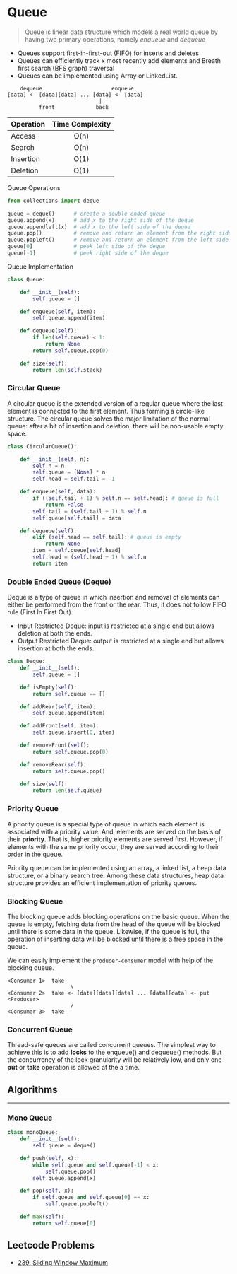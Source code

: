 # Queue

> Queue is linear data structure which models a real world queue by having two primary operations, namely _enqueue_ and _dequeue_

- Queues support first-in-first-out (FIFO) for inserts and deletes
- Queues can efficiently track x most recently add elements and Breath first search (BFS graph) traversal
- Queues can be implemented using Array or LinkedList.

```
    dequeue                      enqueue
[data] <- [data][data] ... [data] <- [data]
            |                |
          front             back
```

| Operation  | Time Complexity |
| ---------- | :-------------: |
| Access     | O(n)            |
| Search     | O(n)            |
| Insertion  | O(1)            |
| Deletion   | O(1)            |

Queue Operations
```py
from collections import deque

queue = deque()      # create a double ended queue
queue.append(x)      # add x to the right side of the deque
queue.appendleft(x)  # add x to the left side of the deque
queue.pop()          # remove and return an element from the right side of the deque
queue.popleft()      # remove and return an element from the left side of the deque
queue[0]             # peek left side of the deque
queue[-1]            # peek right side of the deque
```

Queue Implementation
```py
class Queue:

    def __init__(self):
        self.queue = []

    def enqueue(self, item):
        self.queue.append(item)

    def dequeue(self):
        if len(self.queue) < 1:
            return None
        return self.queue.pop(0)

    def size(self):
        return len(self.stack)
```

### Circular Queue

A circular queue is the extended version of a regular queue where the last element is connected to the first element. Thus forming a circle-like structure. The circular queue solves the major limitation of the normal queue: after a bit of insertion and deletion, there will be non-usable empty space.

```py
class CircularQueue():

    def __init__(self, n):
        self.n = n
        self.queue = [None] * n
        self.head = self.tail = -1

    def enqueue(self, data):
        if ((self.tail + 1) % self.n == self.head): # queue is full
            return False
        self.tail = (self.tail + 1) % self.n
        self.queue[self.tail] = data

    def dequeue(self):
        elif (self.head == self.tail): # queue is empty
            return None
        item = self.queue[self.head]
        self.head = (self.head + 1) % self.n
        return item
```

### Double Ended Queue (Deque)

Deque is a type of queue in which insertion and removal of elements can either be performed from the front or the rear. Thus, it does not follow FIFO rule (First In First Out).

- Input Restricted Deque: input is restricted at a single end but allows deletion at both the ends.
- Output Restricted Deque: output is restricted at a single end but allows insertion at both the ends.

```py
class Deque:
    def __init__(self):
        self.queue = []

    def isEmpty(self):
        return self.queue == []

    def addRear(self, item):
        self.queue.append(item)

    def addFront(self, item):
        self.queue.insert(0, item)

    def removeFront(self):
        return self.queue.pop(0)

    def removeRear(self):
        return self.queue.pop()

    def size(self):
        return len(self.queue)
```

### Priority Queue

A priority queue is a special type of queue in which each element is associated with a priority value. And, elements are served on the basis of their **priority**. That is, higher priority elements are served first. However, if elements with the same priority occur, they are served according to their order in the queue.

Priority queue can be implemented using an array, a linked list, a heap data structure, or a binary search tree. Among these data structures, heap data structure provides an efficient implementation of priority queues.

### Blocking Queue

The blocking queue adds blocking operations on the basic queue. When the queue is empty, fetching data from the head of the queue will be blocked until there is some data in the queue. Likewise, if the queue is full, the operation of inserting data will be blocked until there is a free space in the queue.

We can easily implement the `producer-consumer` model with help of the blocking queue.
```
<Consumer 1>  take
                    \
<Consumer 2>  take <- [data][data][data] ... [data][data] <- put <Producer>
                    /
<Consumer 3>  take
```

### Concurrent Queue

Thread-safe queues are called concurrent queues. The simplest way to achieve this is to add **locks** to the enqueue() and dequeue() methods. But the concurrency of the lock granularity will be relatively low, and only one **put** or **take** operation is allowed at the a time.

## Algorithms
---

### Mono Queue

```py
class monoQueue:
    def __init__(self):
        self.queue = deque()

    def push(self, x):
        while self.queue and self.queue[-1] < x:
            self.queue.pop()
        self.queue.append(x)

    def pop(self, x):
        if self.queue and self.queue[0] == x:
            self.queue.popleft()

    def max(self):
        return self.queue[0]
```

## Leetcode Problems

- [239. Sliding Window Maximum](https://leetcode.com/problems/sliding-window-maximum/)